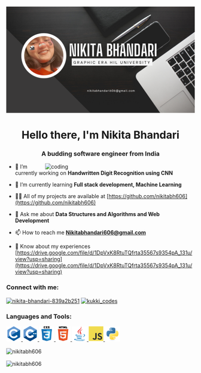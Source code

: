 ![logo](https://github.com/nikitabh606/nikitabh606/blob/main/Black%20Modern%20Vlogger%20YouTube%20Banner.png)
<h1 align="center">Hello there, I'm Nikita Bhandari</h1>
<h3 align="center">A budding software engineer from India</h3>

<img align= "right" alt="coding" width= "400" src= "https://tenor.com/en-GB/view/anime-computer-girl-typing-gif-7944313">

- 🔭 I’m currently working on **Handwritten Digit Recognition using CNN**

- 🌱 I’m currently learning **Full stack development, Machine Learning**

- 👨‍💻 All of my projects are available at [https://github.com/nikitabh606](https://github.com/nikitabh606)

- 💬 Ask me about **Data Structures and Algorithms and Web Development**

- 📫 How to reach me **Nikitabhandari606@gmail.com**

- 📄 Know about my experiences [https://drive.google.com/file/d/1DpVxK8RtuTQfrta35567s9354pA_131u/view?usp=sharing](https://drive.google.com/file/d/1DpVxK8RtuTQfrta35567s9354pA_131u/view?usp=sharing)

<h3 align="left">Connect with me:</h3>
<p align="left">
<a href="https://linkedin.com/in/nikita-bhandari-839a2b251" target="blank"><img align="center" src="https://raw.githubusercontent.com/rahuldkjain/github-profile-readme-generator/master/src/images/icons/Social/linked-in-alt.svg" alt="nikita-bhandari-839a2b251" height="30" width="40" /></a>
<a href="https://www.leetcode.com/kukki_codes" target="blank"><img align="center" src="https://raw.githubusercontent.com/rahuldkjain/github-profile-readme-generator/master/src/images/icons/Social/leet-code.svg" alt="kukki_codes" height="30" width="40" /></a>
</p>

<h3 align="left">Languages and Tools:</h3>
<p align="left"> <a href="https://www.cprogramming.com/" target="_blank" rel="noreferrer"> <img src="https://raw.githubusercontent.com/devicons/devicon/master/icons/c/c-original.svg" alt="c" width="40" height="40"/> </a> <a href="https://www.w3schools.com/cpp/" target="_blank" rel="noreferrer"> <img src="https://raw.githubusercontent.com/devicons/devicon/master/icons/cplusplus/cplusplus-original.svg" alt="cplusplus" width="40" height="40"/> </a> <a href="https://www.w3schools.com/css/" target="_blank" rel="noreferrer"> <img src="https://raw.githubusercontent.com/devicons/devicon/master/icons/css3/css3-original-wordmark.svg" alt="css3" width="40" height="40"/> </a> <a href="https://www.w3.org/html/" target="_blank" rel="noreferrer"> <img src="https://raw.githubusercontent.com/devicons/devicon/master/icons/html5/html5-original-wordmark.svg" alt="html5" width="40" height="40"/> </a> <a href="https://www.java.com" target="_blank" rel="noreferrer"> <img src="https://raw.githubusercontent.com/devicons/devicon/master/icons/java/java-original.svg" alt="java" width="40" height="40"/> </a> <a href="https://developer.mozilla.org/en-US/docs/Web/JavaScript" target="_blank" rel="noreferrer"> <img src="https://raw.githubusercontent.com/devicons/devicon/master/icons/javascript/javascript-original.svg" alt="javascript" width="40" height="40"/> </a> <a href="https://www.python.org" target="_blank" rel="noreferrer"> <img src="https://raw.githubusercontent.com/devicons/devicon/master/icons/python/python-original.svg" alt="python" width="40" height="40"/> </a> </p>

<p><img align="center" src="https://github-readme-stats.vercel.app/api/top-langs?username=nikitabh606&show_icons=true&locale=en&layout=compact" alt="nikitabh606" /></p>

<p><img align="center" src="https://github-readme-streak-stats.herokuapp.com/?user=nikitabh606&" alt="nikitabh606" /></p>
